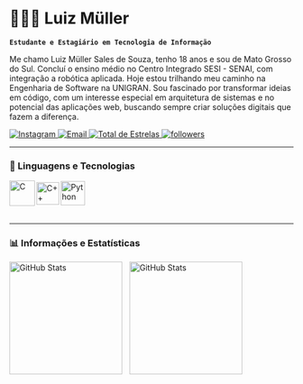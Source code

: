 # 👨🏻‍💻 Luiz Müller

**`Estudante e Estagiário em Tecnologia de Informação`**

Me chamo Luiz Müller Sales de Souza, tenho 18 anos e sou de Mato Grosso do Sul. Concluí o ensino médio no Centro Integrado SESI - SENAI, com integração a robótica aplicada. Hoje estou trilhando meu caminho na Engenharia de Software na UNIGRAN. Sou fascinado por transformar ideias em código, com um interesse especial em arquitetura de sistemas e no potencial das aplicações web, buscando sempre criar soluções digitais que fazem  a diferença.

<p align="left">
    <a href="https://www.instagram.com/luizmullerz/">
        <img 
            alt="Instagram" 
            title="Me siga no Instagram" 
            src="https://img.shields.io/badge/instagram-FF8C00?style=for-the-badge&logo=instagram&logoColor=white"
        />
    </a>
    <a href="mailto:dev.luizmuller@gmail.com">
        <img 
            alt="Email" 
            title="Entre em contato por E-mail" 
            src="https://img.shields.io/badge/e--mail-D14836?style=for-the-badge&logo=gmail&logoColor=white"
        />
    </a>
    <a href="https://github.com/LuizMullerSouza?tab=repositories sort=stargazers">
        <img 
            alt="Total de Estrelas" 
            title="Total de Estrelas GitHub" 
            src="https://custom-icon-badges.demolab.com/github/stars/LuizMullerSouza?color=55960c&style=for-the-badge&labelColor=488207&logo=star&label=estrelas"
        />
    </a>
    <a href="https://github.com/LuizMullerSouza?tab=followers">
        <img 
            alt="followers" 
            title="Me siga no GitHub" 
            src="https://custom-icon-badges.demolab.com/github/followers/LuizMullerSouza?color=236ad3&labelColor=1155ba&style=for-the-badge&logo=github&label=seguidores&logoColor=white"
        />
    </a>
</p>

---

### 🤖 Linguagens e Tecnologias

<div style="display: flex; align-items: center; gap: 3px;">
  <img 
    alt="C"
    title="C"
    width="45px"
    height="45px"
    src="https://img.icons8.com/color/600/c-programming.png" 
  />
  <img 
    alt="C++"
    title="C++"
    width="40px"
    height="40px"
    src="https://cdn.jsdelivr.net/gh/devicons/devicon@latest/icons/cplusplus/cplusplus-original.svg" 
  />
  <img 
    alt="Python"
    title="Python"
    width="43px"
    height="43px"
    src="https://cdn.jsdelivr.net/gh/devicons/devicon@latest/icons/python/python-original.svg"
  />
</div>

<br/>

---

### 📊 Informações e Estatísticas

<p>
    <img 
        align="left"
        alt="GitHub Stats"
        height="200px"
        style="padding-right: 10px"
        src="https://github-readme-stats.vercel.app/api?username=LuizMullerSouza&show_icons=true&theme=transparent&include_all_commits=true&locale=pt-br"
    />
    <img 
        align="left"
        alt="GitHub Stats"
        height="200px"
        src="https://github-readme-stats.vercel.app/api/top-langs/?username=LuizMullerSouza&theme=transparent&layout=compact&custom_title=Tecnologias&langs_count=3"
    />

</p>
